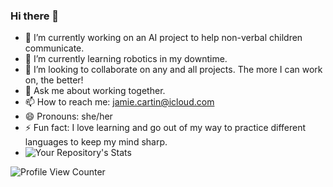 ### Hi there 👋

<!--
**jamiecartin/jamiecartin** is a ✨ _special_ ✨ repository because its `README.md` (this file) appears on your GitHub profile. -->


- 🔭 I’m currently working on an AI project to help non-verbal children communicate.
- 🌱 I’m currently learning robotics in my downtime.
- 👯 I’m looking to collaborate on any and all projects. The more I can work on, the better!
- 💬 Ask me about working together.
- 📫 How to reach me: jamie.cartin@icloud.com
- 😄 Pronouns: she/her
- ⚡ Fun fact: I love learning and go out of my way to practice different languages to keep my mind sharp.
- ![Your Repository's Stats](https://github-readme-stats.vercel.app/api?username=Your_GitHub_Username&show_icons=true)

![Profile View Counter](https://komarev.com/ghpvc/?username=jamiecartin)

